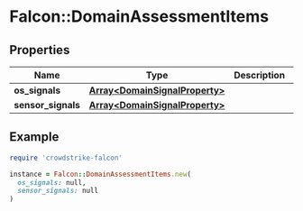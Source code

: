 # Falcon::DomainAssessmentItems

## Properties

| Name | Type | Description | Notes |
| ---- | ---- | ----------- | ----- |
| **os_signals** | [**Array&lt;DomainSignalProperty&gt;**](DomainSignalProperty.md) |  |  |
| **sensor_signals** | [**Array&lt;DomainSignalProperty&gt;**](DomainSignalProperty.md) |  |  |

## Example

```ruby
require 'crowdstrike-falcon'

instance = Falcon::DomainAssessmentItems.new(
  os_signals: null,
  sensor_signals: null
)
```

